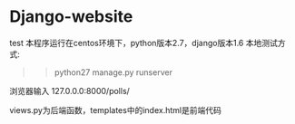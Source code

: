 # Django-website
test
本程序运行在centos环境下，python版本2.7，django版本1.6
本地测试方式:
>>python27 manage.py runserver 

浏览器输入 127.0.0.0:8000/polls/

views.py为后端函数，templates中的index.html是前端代码

